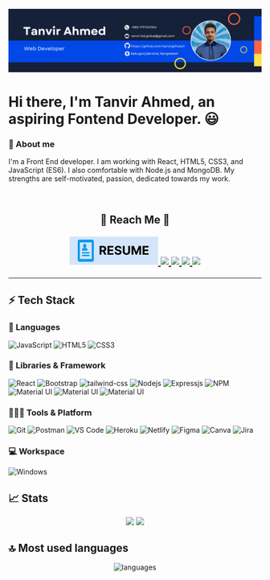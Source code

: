 ![Alt text](https://raw.githubusercontent.com/tanvirgithub21/tanvirgithub21/main/Size%20revise%20.png "Optional title")

# Hi there, I'm Tanvir Ahmed, an aspiring Fontend Developer. 😃

### 📖 About me
<p>I'm a Front End developer. I am working with React, HTML5, CSS3, and JavaScript (ES6). I also comfortable with Node.js and MongoDB. My strengths are self-motivated, passion, dedicated towards my work.</p>

<br/>

<h2 align="center">
   📱 Reach Me 📱
</p>

<p align="center">
	<a href="https://www.linkedin.com/in/tanvirahmed6174/">
		<img src="https://raw.githubusercontent.com/tanvirgithub21/tanvirgithub21/main/resume.svg"/>
	</a>
	<a href="https://www.linkedin.com/in/tanvirahmed6174/">
		<img src="https://img.shields.io/badge/LinkedIn-0077B5?style=for-the-badge&logo=linkedin&logoColor=white" />
	</a>
  <a href="https://tanvir-ahmed00.netlify.app/">
		<img src="https://img.shields.io/badge/portfolio-1AA260?style=for-the-badge&logo=About.me&logoColor=white" />
	</a>
	<a href="https://www.facebook.com/tanvirahmed6147/">
		<img src="https://img.shields.io/badge/facebook-1877F2?style=for-the-badge&logo=facebook&logoColor=white" />
	</a>
        <a href="tanvir.bd.global@gmail.com">
		<img src="https://img.shields.io/badge/Gmail-D14836?style=for-the-badge&logo=gmail&logoColor=white" />
	</a>
</p>

---

## ⚡ Tech Stack

### 🚀 Languages

![JavaScript](https://img.shields.io/badge/JavaScript-323330?style=for-the-badge&logo=javascript&logoColor=F7DF1E)
![HTML5](https://img.shields.io/badge/HTML5-E34F26?style=for-the-badge&logo=html5&logoColor=white)
![CSS3](https://img.shields.io/badge/CSS3-1572B6?style=for-the-badge&logo=css3&logoColor=white)

### 🧩 Libraries & Framework

![React](https://img.shields.io/badge/React-20232A?style=for-the-badge&logo=react&logoColor=61DAFB)
![Bootstrap](https://img.shields.io/badge/Bootstrap-563D7C?style=for-the-badge&logo=bootstrap&logoColor=white)
![tailwind-css](https://img.shields.io/badge/Tailwind--css-06B6D4?style=for-the-badge&logo=tailwindcss&logoColor=white)
![Nodejs](https://img.shields.io/badge/Node.js-339933?style=for-the-badge&logo=nodedotjs&logoColor=white)
![Expressjs](https://img.shields.io/badge/Express-000000?style=for-the-badge&logo=express&logoColor=white)
![NPM](https://img.shields.io/badge/npm-CB3837?style=for-the-badge&logo=npm&logoColor=white)
![Material UI](https://img.shields.io/badge/Material--UI-0081CB?style=for-the-badge&logo=mui&logoColor=white)
![Material UI](https://img.shields.io/badge/MongoDB-47A248?style=for-the-badge&logo=mongodb&logoColor=white)
![Material UI](https://img.shields.io/badge/Firebase-FFCA28?style=for-the-badge&logo=firebase&logoColor=white)

### 🧑🏻‍💻 Tools & Platform

![Git](https://img.shields.io/badge/Git-F05032?style=for-the-badge&logo=git&logoColor=white)
![Postman](https://img.shields.io/badge/Postman-FF6C37?style=for-the-badge&logo=Postman&logoColor=white)
![VS Code](https://img.shields.io/badge/Visual_Studio_Code-0078D4?style=for-the-badge&logo=visual%20studio%20code&logoColor=white)
![Heroku](https://img.shields.io/badge/Heroku-430098?style=for-the-badge&logo=heroku&logoColor=white)
![Netlify](https://img.shields.io/badge/Netlify-00C7B7?style=for-the-badge&logo=netlify&logoColor=white)
![Figma](https://img.shields.io/badge/Figma-F24E1E?style=for-the-badge&logo=figma&logoColor=white)
![Canva](https://img.shields.io/badge/Canva-%2300C4CC.svg?&style=for-the-badge&logo=Canva&logoColor=white)
![Jira](https://img.shields.io/badge/Jira--Software-0052CC.svg?&style=for-the-badge&logo=Jirasoftware&logoColor=white)


### 💻 Workspace

![Windows](https://img.shields.io/badge/Windows-0078D6?style=for-the-badge&logo=windows&logoColor=white)

## 📈 Stats

<p align="center">
  <img width="48%" src="https://github-readme-stats.vercel.app/api?username=tanvirgithub21&show_icons=true&hide_border=true&theme=radical" />
  <img width="48%" src="https://github-readme-streak-stats.herokuapp.com/?user=tanvirgithub21&hide_border=true&theme=radical" />
</p>


## 🔝 Most used languages

<p align="center">
  <img alt="languages" src="https://github-readme-stats.vercel.app/api/top-langs/?username=tanvirgithub21&layout=compact&hide_border=true&theme=radical" />
</p>
